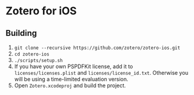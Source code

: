# Zotero for iOS

## Building

1. `git clone --recursive https://github.com/zotero/zotero-ios.git`
1. `cd zotero-ios`
1. `./scripts/setup.sh`
1. If you have your own PSPDFKit license, add it to `licenses/licenses.plist` and `licenses/license_id.txt`. 
Otherwise you will be using a time-limited evaluation version.
1. Open `Zotero.xcodeproj` and build the project.
